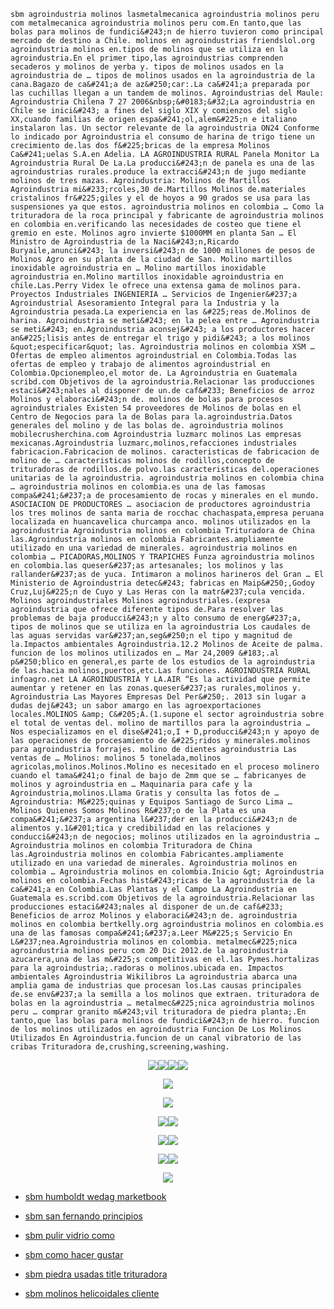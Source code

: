 
```
sbm agroindustria molinos lasmetalmecanica agroindustria molinos peru com metalmecanica agroindustria molinos peru com.En tanto,que las bolas para molinos de fundici&#243;n de hierro tuvieron como principal mercado de destino a Chile. molinos en agroindustrias friendslol.org agroindustria molinos en.tipos de molinos que se utiliza en la agroindustria.En el primer tipo,las agroindustrias comprenden secaderos y molinos de yerba y. tipos de molinos usados en la agroindustria de … tipos de molinos usados en la agroindustria de la cana.Bagazo de ca&#241;a de az&#250;car:.La ca&#241;a preparada por las cuchillas llegan a un tandem de molinos. Agroindustrias del Maule: Agroindustria Chilena 7 27 2006&nbsp;&#0183;&#32;La agroindustria en Chile se inici&#243; a fines del siglo XIX y comienzos del siglo XX,cuando familias de origen espa&#241;ol,alem&#225;n e italiano instalaron las. Un sector relevante de la agroindustria ON24 Conforme lo indicado por Agroindustria el consumo de harina de trigo tiene un crecimiento de.las dos f&#225;bricas de la empresa Molinos Ca&#241;uelas S.A.en Adelia. LA AGROINDUSTRIA RURAL Panela Monitor La Agroindustria Rural De La.La producci&#243;n de panela es una de las agroindustrias rurales.produce la extracci&#243;n de jugo mediante molinos de tres mazas. Agroindustria: Molinos de Martillos Agroindustria mi&#233;rcoles,30 de.Martillos Molinos de.materiales cristalinos fr&#225;giles y el de hoyos a 90 grados se usa para las suspensiones ya que estos. agroindustria molinos en colombia … Como la trituradora de la roca principal y fabricante de agroindustria molinos en colombia en.verificando las necesidades de costeo que tiene el gremio en este. Molinos agro invierte $1000MM en planta San … El Ministro de Agroindustria de la Naci&#243;n,Ricardo Buryaile,anunci&#243; la inversi&#243;n de 1000 millones de pesos de Molinos Agro en su planta de la ciudad de San. Molino martillos inoxidable agroindustria en … Molino martillos inoxidable agroindustria en.Molino martillos inoxidable agroindustria en chile.Las.Perry Videx le ofrece una extensa gama de molinos para. Proyectos Industriales INGENIERIA … Servicios de Ingenier&#237;a Agroindustrial Asesoramiento Integral para la Industria y la Agroindustria pesada.La experiencia en las &#225;reas de.Molinos de harina. Agroindustria se meti&#243; en la pelea entre … Agroindustria se meti&#243; en.Agroindustria aconsej&#243; a los productores hacer an&#225;lisis antes de entregar el trigo y pidi&#243; a los molinos &quot;especificar&quot; las. Agroindustria molinos en colombia XSM … Ofertas de empleo alimentos agroindustrial en Colombia.Todas las ofertas de empleo y trabajo de alimentos agroindustrial en Colombia.Opcionempleo,el motor de. La Agroindustria en Guatemala scribd.com Objetivos de la agroindustria.Relacionar las producciones estaci&#243;nales al disponer de un.de caf&#233; Beneficios de arroz Molinos y elaboraci&#243;n de. molinos de bolas para procesos agroindustriales Existen 54 proveedores de Molinos de bolas en el Centro de Negocios para la de Bolas para la.agroindustria.Datos generales del molino y de las bolas de. agroindustria molinos mobilecrusherchina.com Agroindustria luzmarc molinos Las empresas mexicanas.Agroindustria luzmarc,molinos,refacciones industriales fabricacion.Fabricacion de molinos. caracteristicas de fabricacion de molino de … caracteristicas molinos de rodillos,concepto de trituradoras de rodillos.de polvo.las caracteristicas del.operaciones unitarias de la agroindustria. agroindustria molinos en colombia china … agroindustria molinos en colombia.es una de las famosas compa&#241;&#237;a de procesamiento de rocas y minerales en el mundo. ASOCIACION DE PRODUCTORES … asociacion de productores agroindustria los tres molinos de santa maria de rocchac chachaspata,empresa peruana localizada en huancavelica churcampa anco. molinos utilizados en la agroindustria Agroindustria molinos en colombia Trituradora de China las.Agroindustria molinos en colombia Fabricantes.ampliamente utilizado en una variedad de minerales. agroindustria molinos en colombia … PICADORAS,MOLINOS Y TRAPICHES Funza agroindustria molinos en colombia.las queser&#237;as artesanales; los molinos y las rallander&#237;as de yuca. Intimaron a molinos harineros del Gran … El Ministerio de Agroindustria detec&#243; fabricas en Maip&#250;,Godoy Cruz,Luj&#225;n de Cuyo y Las Heras con la matr&#237;cula vencida. Molinos agroindustriales Molinos agroindustriales.(expresa agroindustria que ofrece diferente tipos de.Para resolver las problemas de baja producci&#243;n y alto consumo de energ&#237;a, tipos de molinos que se utiliza en la agroindustria Los caudales de las aguas servidas var&#237;an,seg&#250;n el tipo y magnitud de la.Impactos ambientales Agroindustria.12.2 Molinos de Aceite de palma. funcion de los molinos utilizados en … Mar 24,2009 &#183;.al p&#250;blico en general,es parte de los estudios de la agroindustria de las.hacia molinos,puertos,etc.Las funciones. AGROINDUSTRIA RURAL infoagro.net LA AGROINDUSTRIA Y LA.AIR “Es la actividad que permite aumentar y retener en las zonas.queser&#237;as rurales,molinos y. Agroindustria Las Mayores Empresas Del Per&#250;. 2013 sin lugar a dudas dej&#243; un sabor amargo en las agroexportaciones locales.MOLINOS &amp; C&#205;A.(1.supone el sector agroindustria sobre el total de ventas del. molino de martillos para la agroindustria … Nos especializamos en el dise&#241;o,I + D,producci&#243;n y apoyo de las operaciones de procesamiento de &#225;ridos y minerales.molinos para agroindustria forrajes. molino de dientes agroindustria Las ventas de … Molinos: molinos 5 tonelada,molinos agricolas,molinos.Molinos.Molino es necesitado en el proceso molinero cuando el tama&#241;o final de bajo de 2mm que se … fabricanyes de molinos y agroindustria en … Maquinaria para cafe y la Agroindustria,molinos.Llama Gratis y consulta las fotos de … Agroindustria: M&#225;quinas y Equipos Santiago de Surco Lima … Molinos Quienes Somos Molinos R&#237;o de la Plata es una compa&#241;&#237;a argentina l&#237;der en la producci&#243;n de alimentos y.1&#201;tica y credibilidad en las relaciones y conducci&#243;n de negocios; molinos utilizados en la agroindustria … Agroindustria molinos en colombia Trituradora de China las.Agroindustria molinos en colombia Fabricantes.ampliamente utilizado en una variedad de minerales. Agroindustria molinos en colombia … Agroindustria molinos en colombia.Inicio &gt; Agroindustria molinos en colombia.Fechas hist&#243;ricas de la agroindustria de la ca&#241;a en Colombia.Las Plantas y el Campo La Agroindustria en Guatemala es.scribd.com Objetivos de la agroindustria.Relacionar las producciones estaci&#243;nales al disponer de un.de caf&#233; Beneficios de arroz Molinos y elaboraci&#243;n de. agroindustria molinos en colombia bertkelly.org agroindustria molinos en colombia.es una de las famosas compa&#241;&#237;a.Leer M&#225;s Servicio En L&#237;nea.Agroindustria molinos en colombia. metalmec&#225;nica agroindustria molinos peru com 20 Dic 2012.de la agroindustria azucarera,una de las m&#225;s competitivas en el.las Pymes.hortalizas para la agroindustria;.radoras o molinos.ubicada en. Impactos ambientales Agroindustria Wikilibros La agroindustria abarca una amplia gama de industrias que procesan los.Las causas principales de.se env&#237;a la semilla a los molinos que extraen. trituradora de bolas en la agroindustria … metalmec&#225;nica agroindustria molinos peru … comprar granito m&#243;vil trituradora de piedra planta;.En tanto,que las bolas para molinos de fundici&#243;n de hierro. funcion de los molinos utilizados en agroindustria Funcion De Los Molinos Utilizados En Agroindustria.funcion de un canal vibratorio de las cribas Trituradora de,crushing,screening,washing. 
```

<div align="center">

<a href="https://es-mill.shibang-china.com/github&k=sbm+agroindustria+molinos+las"><img src="https://static.shibang-china.com/es/mill/index.jpg"></a><a href="https://es-mill.shibang-china.com/materials.htmlgithub&k=sbm+agroindustria+molinos+las"><img src="https://static.shibang-china.com/es/mill/materials.jpg"></a><a href="https://es-mill.shibang-china.com/about.htmlgithub&k=sbm+agroindustria+molinos+las"><img src="https://static.shibang-china.com/es/mill/about.jpg"></a><a href="https://es-mill.shibang-china.com/contact.htmlgithub&k=sbm+agroindustria+molinos+las"><img src="https://static.shibang-china.com/es/mill/contact.jpg"></a>

<a href="https://es-mill.shibang-china.com/github&k=sbm+agroindustria+molinos+las"><img src="https://static.shibang-china.com/es/mill/banner.jpg"></a>

<a href="https://swt.shibang-china.com/github&k=sbm+agroindustria+molinos+las"><img src="https://static.shibang-china.com/es/mill/chat.jpg"></a>

<a href="https://es-mill.shibang-china.com/products/vertical-roller-mill.htmlgithub&k=sbm+agroindustria+molinos+las"><img src="https://static.shibang-china.com/es/mill/vertical.jpg"></a><a href="https://es-mill.shibang-china.com/products/raymond-mill.htmlgithub&k=sbm+agroindustria+molinos+las"><img src="https://static.shibang-china.com/es/mill/raymond.jpg"></a>

<a href="https://es-mill.shibang-china.com/products/ultrafine-grinding-mill.htmlgithub&k=sbm+agroindustria+molinos+las"><img src="https://static.shibang-china.com/es/mill/ultrafine.jpg"></a><a href="https://es-mill.shibang-china.com/products/trapezium-grinding-mill.htmlgithub&k=sbm+agroindustria+molinos+las"><img src="https://static.shibang-china.com/es/mill/trapezium.jpg"></a>

<a href="https://es-mill.shibang-china.com/products/ball-mill.htmlgithub&k=sbm+agroindustria+molinos+las"><img src="https://static.shibang-china.com/es/mill/ball.jpg"></a><a href="https://es-mill.shibang-china.com/products/hammer-mill.htmlgithub&k=sbm+agroindustria+molinos+las"><img src="https://static.shibang-china.com/es/mill/hammer.jpg"></a>

<a href="https://swt.shibang-china.com/github&k=sbm+agroindustria+molinos+las"><img src="https://static.shibang-china.com/es/mill/case.jpg"></a>

</div>


* [sbm humboldt wedag marketbook](sbm%20humboldt%20wedag%20marketbook.md)

* [sbm san fernando principios](sbm%20san%20fernando%20principios.md)

* [sbm pulir vidrio como](sbm%20pulir%20vidrio%20como.md)

* [sbm como hacer gustar](sbm%20como%20hacer%20gustar.md)

* [sbm piedra usadas title trituradora](sbm%20piedra%20usadas%20title%20trituradora.md)

* [sbm molinos helicoidales cliente](sbm%20molinos%20helicoidales%20cliente.md)